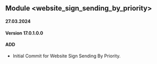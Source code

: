 ## Module <website_sign_sending_by_priority>

#### 27.03.2024
#### Version 17.0.1.0.0
#### ADD
- Initial Commit  for Website Sign Sending By Priority.
